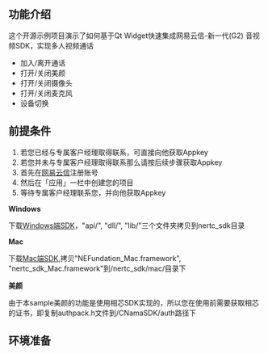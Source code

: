 


功能介绍
---
这个开源示例项目演示了如何基于Qt Widget快速集成网易云信-新一代(G2) 音视频SDK，实现多人视频通话
*  加入/离开通话
*  打开/关闭美颜
*  打开/关闭摄像头
*  打开/关闭麦克风
*  设备切换

前提条件
---

1.  若您已经与专属客户经理取得联系，可直接向他获取Appkey
2.  若您并未与专属客户经理取得联系那么请按后续步骤获取Appkey
3.  首先在[网易云信](https://id.163yun.com/register?h=media&t=media&clueFrom=nim&from=bdjjnim0035&referrer=https://app.yunxin.163.com/?clueFrom=nim&from=bdjjnim0035)注册账号
4.  然后在「应用」一栏中创建您的项目
5.  等待专属客户经理联系您，并向他获取Appkey

**Windows**

下载[Windows端SDK](https://dev.yunxin.163.com/docs/product/%E9%9F%B3%E8%A7%86%E9%A2%91%E9%80%9A%E8%AF%9D2.0/SDK&%E7%A4%BA%E4%BE%8B%E4%BB%A3%E7%A0%81%E4%B8%8B%E8%BD%BD)，"api/", "dll/", "lib/"三个文件夹拷贝到nertc_sdk目录

**Mac**

下载[Mac端SDK](https://dev.yunxin.163.com/docs/product/%E9%9F%B3%E8%A7%86%E9%A2%91%E9%80%9A%E8%AF%9D2.0/SDK&%E7%A4%BA%E4%BE%8B%E4%BB%A3%E7%A0%81%E4%B8%8B%E8%BD%BD),拷贝"NEFundation_Mac.framework", "nertc_sdk_Mac.framework"到/nertc_sdk/mac/目录下

**美颜**

由于本sample美颜的功能是使用相芯SDK实现的，所以您在使用前需要获取相芯的证书，即复制authpack.h文件到/CNamaSDK/auth路径下

环境准备
---



